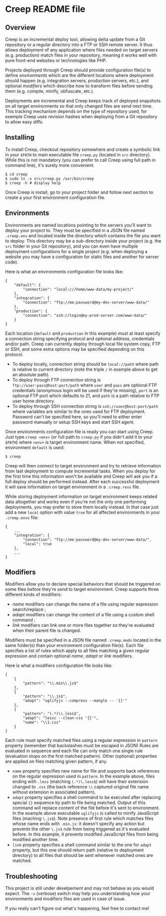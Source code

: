 Creep README file
=================

Overview
--------

Creep is an incremental deploy tool, allowing delta update from a Git
repository or a regular directory into a FTP or SSH remote server. It thus
allows deployment of any application where files needed on target servers
(e.g. production) match files in your repository, meaning it works well with
pure front-end websites or technologies like PHP.

Projects deployed through Creep should provide configuration file(s) to define
_environments_ which are the different locations where deployment should happen
(e.g. integration servers, production servers, etc.), and optional _modifiers_
which describe how to transform files before sending them (e.g. compile,
minify, obfuscate, etc.).

Deployments are incremental and Creep keeps track of deployed snapshots on
all target environments so that only changed files are send next time. This
tracking mechanism depends on the type of repository used, for exemple Creep
uses revision hashes when deploying from a Git repository to allow easy diffs.

Installing
----------

To install Creep, checkout repository somewhere and create a symbolic link in
your `$PATH` to main executable file `creep.py` (located in `src` directory).
While this is not mandatory (you can prefer to call Creep using full path in
command line), it's surely more convenient.

    $ cd creep
    $ sudo ln -s src/creep.py /usr/bin/creep
    $ creep -h # display help

Once Creep is install, go to your project folder and follow next section to
create a your first environment configuration file.

Environments
------------

Environments are named locations pointing to the servers you'll want to deploy
your project to. They must be specified in a JSON file named `.creep.env` and
located inside the directory which contains the file you want to deploy. This
directory may be a sub-directory inside your project (e.g. the `src` folder in
your Git repository), and you can even have multiple deployment configurations
for a single project (e.g. when deploying a website you may have a
configuration for static files and another for server code).

Here is what an environments configuration file looks like:

    {
        "default": {
            "connection": "local:///home/www-data/my-project/"
        },
        "integration": {
            "connection": "ftp://me:password@my-dev-server/www-data/"
        },
        "production": {
            "connection": "ssh://login@my-prod-server.com/www-data/"
        }
    }

Each location (`default` and `production` in this example) must at least
specify a connection string specifying protocol and optional address,
credentials and/or path. Creep can currently deploy through local file system
copy, FTP or SSH, and some extra options may be specified depending on this
protocol.

- To deploy locally, connection string should be `local://path` where path is
relative to current directory (note the triple `/` in example above to get an
absolute path).
- To deploy through FTP connection string is `ftp://user:pass@host:port/path`
where `user` and `pass` are optional FTP credentials (anonymous login will be
used if they're missing), `port` is an optional FTP port which defaults to 21,
and `path` is a path relative to FTP user home directory.
- To deploy through SSH connection string is `ssh://user@host:port/path` where
variables are similar to the ones used for FTP deployment. Password can't be
specified here, so you'll need to either enter password manually or setup SSH
keys and start SSH agent.

Once environments configuration file is ready you can start using Creep. Just
type `creep <env>` (or full path to `creep.py` if you didn't add it to your
`$PATH`) where `<env>` is target environment name. When not specified,
environment `default` is used:

    $ creep

Creep will then connect to target environment and try to retrieve information
from last deployment to compute incremental tasks. When you deploy for the
first time this information won't be available and Creep will ask you if a
full deploy should be performed instead. After each successful deployment it
will save information on target environment in a `.creep.revs` file.

While storing deployment information on target environment keeps related data
altogether and works even if you're not the only one performing deployments,
you may prefer to store them locally instead. In that case just add a new
`local` option with value `true` for all affected environments in your
`.creep.envs` file:

    {
        ...
        "integration": {
            "connection": "ftp://me:password@my-dev-server/www-data/",
            "local": true
        },
        ...
    }

Modifiers
---------

Modifiers allow you to declare special behaviors that should be triggered on
some files before they're send to target environment. Creep supports three
different kinds of modifiers:

- _name_ modifiers can change the name of a file using regular expression
search/replace ;
- _adapt_ modifiers can change the content of a file using a custom shell
command ;
- _link_ modifiers can link one or more files together so they're evaluated
when their parent file is changed.

Modifiers must be specified in a JSON file named `.creep.mods` located in the
same folder(s) than your environment configuration file(s). Each file specifies
a list of rules which apply to all files matching a given regular expression and
contain optional _name_, _adapt_ or _link_ modifiers.

Here is what a modifiers configuration file looks like:

    [
        {
            "pattern": "\\.min\\.js$"
        },
        {
            "pattern": "\\.js$",
            "adapt": "uglifyjs --compress --mangle -- '{}'"
        },
        {
            "pattern": "(.*)\\.less$",
            "adapt": "lessc --clean-css '{}'",
            "name": "\\1.css"
        }
    ]

Each rule must specify matched files using a regular expression in `pattern`
property (remember that backslashes must be escaped in JSON) Rules are
evaluated in sequence and each file can only match one single rule (evaluation
stops on the first matched pattern). Other (optional) properties are applied on
files matching given pattern, if any.

- `name` property specifies new name for file and supports back references on
the regular expression used in `pattern`. In the example above, files ending
with `.less` (matching `(.*)\.less$`) will have their extension changed to
`.css` (the back reference `\\` captured original file name without extension
in associated pattern).
- `adapt` property specifies a shell command to be executed after replacing
special `{}` sequence by path to file being matched. Output of this command
will replace content of the file before it's sent to environment. In the
example above executable `uglifyjs` is called to minify JavaScript files
(maching `\.js$`). Note presence of first rule which matches files whose name
ends with `.min.js`: it doesn't specify any action but prevents the other
`\.js$` rule from being triggered as it's evaluated before. In this example, it
prevents modified JavaScript files from being modified another time.
- `link` property specifies a shell command similar to the one for `adapt`
property, but this one should return path (relative to deployment directory) to
all files that should be sent whenever matched ones are matched.

Troubleshooting
---------------

This project is still under develpement and may not behave as you would expect.
The `-v` (verbose) switch may help you understanding how your environments and
modifiers files are used in case of issue.

If you really can't figure out what's happening, feel free to contact me!
